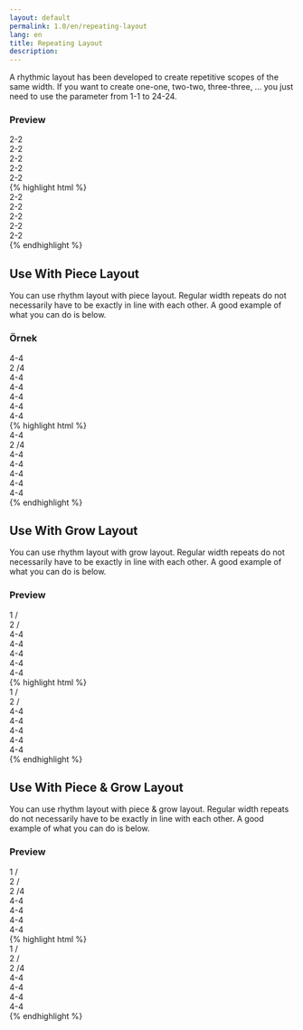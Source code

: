 ```yaml
---
layout: default
permalink: 1.0/en/repeating-layout
lang: en
title: Repeating Layout
description: 
---
```

<p class="girlik">
    A rhythmic layout has been developed to create repetitive scopes of the same width. If you want to create one-one, two-two, three-three, ... you just need to use the parameter from 1-1 to 24-24.
  </p>
  <div class="örnek">
    <h3>Preview</h3>
    <div class="önizleme">
      <div data-gnl="2-2">
        <div>
          2-2
        </div>
        <div>
          2-2
        </div>
        <div>
          2-2
        </div>
        <div>
          2-2
        </div>
        <div>
          2-2
        </div>
      </div>
    </div>
    {% highlight html %}
    <div data-gnl="2-2">
      <div>
        2-2
      </div>
      <div>
        2-2
      </div>
      <div>
        2-2
      </div>
      <div>
        2-2
      </div>
      <div>
        2-2
      </div>
    </div>
    {% endhighlight %}
  </div>

  <h2>Use With Piece Layout</h2>
  <p>
    You can use rhythm layout with piece layout. Regular width repeats do not necessarily have to be exactly in line with each other. A good example of what you can do is below.
  </p>
  <div class="örnek">
    <h3>Örnek</h3>
    <div class="önizleme">
      <div data-gnl="4-4">
        <div>
          4-4
        </div>
        <div data-gnl="2 /4">
          2 /4
        </div>
        <div>
          4-4
        </div>
        <div>
          4-4
        </div>
        <div>
          4-4
        </div>
        <div>
          4-4
        </div>
        <div>
          4-4
        </div>
      </div>
    </div>
    {% highlight html %}
    <div data-gnl="4-4">
      <div>
        4-4
      </div>
      <div data-gnl="2 /4">
        2 /4
      </div>
      <div>
        4-4
      </div>
      <div>
        4-4
      </div>
      <div>
        4-4
      </div>
      <div>
        4-4
      </div>
      <div>
        4-4
      </div>
    </div>
    {% endhighlight %}
  </div>

  <h2>Use With Grow Layout</h2>
  <p>
    You can use rhythm layout with grow layout. Regular width repeats do not necessarily have to be exactly in line with each other. A good example of what you can do is below.
  </p>
  <div class="örnek">
    <h3>Preview</h3>
    <div class="önizleme">
      <div data-gnl="4-4">
        <div data-gnl="1 /">
          1 /
        </div>
        <div data-gnl="2 /">
          2 /
        </div>
        <div>
          4-4
        </div>
        <div>
          4-4
        </div>
        <div>
          4-4
        </div>
        <div>
          4-4
        </div>
        <div>
          4-4
        </div>
      </div>
    </div>
    {% highlight html %}
    <div data-gnl="4-4">
      <div data-gnl="1 /">
        1 /
      </div>
      <div data-gnl="2 /">
        2 /
      </div>
      <div>
        4-4
      </div>
      <div>
        4-4
      </div>
      <div>
        4-4
      </div>
      <div>
        4-4
      </div>
      <div>
        4-4
      </div>
    </div>
    {% endhighlight %}
  </div>
  <h2>Use With Piece & Grow Layout</h2>
  <p>
    You can use rhythm layout with piece & grow layout. Regular width repeats do not necessarily have to be exactly in line with each other. A good example of what you can do is below.
  </p>
  <div class="örnek">
    <h3>Preview</h3>
    <div class="önizleme">
      <div data-gnl="4-4">
        <div data-gnl="1 /">
          1 /
        </div>
        <div data-gnl="2 /">
          2 /
        </div>
        <div data-gnl="2 /4">
          2 /4
        </div>
        <div>
          4-4
        </div>
        <div>
          4-4
        </div>
        <div>
          4-4
        </div>
        <div>
          4-4
        </div>
      </div>
    </div>
    {% highlight html %}
    <div data-gnl="4-4">
      <div data-gnl="1 /">
        1 /
      </div>
      <div data-gnl="2 /">
        2 /
      </div>
      <div data-gnl="2 /4">
        2 /4
      </div>
      <div>
        4-4
      </div>
      <div>
        4-4
      </div>
      <div>
        4-4
      </div>
      <div>
        4-4
      </div>
    </div>
    {% endhighlight %}
  </div>